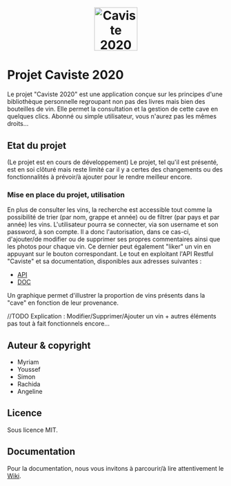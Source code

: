 <h1 align="center">
    <a href="index.html"><img src="logo/vin.png" alt="Caviste 2020" width="100"></a>
    <br>
</h1>
 
# Projet Caviste 2020

Le projet "Caviste 2020" est une application conçue sur les principes d'une bibliothèque personnelle regroupant non pas des livres mais bien des bouteilles de vin.
Elle permet la consultation et la gestion de cette cave en quelques clics.
Abonné ou simple utilisateur, vous n'aurez pas les mêmes droits...

## Etat du projet
(Le projet est en cours de développement) Le projet, tel qu'il est présenté, est en soi clôturé mais reste limité car il y a certes des changements ou des fonctionnalités à prévoir/à ajouter pour le rendre meilleur encore. 

### Mise en place du projet, utilisation
En plus de consulter les vins, la recherche est accessible tout comme la possibilité de trier (par nom, grappe et année) ou de filtrer (par pays et par année) les vins. L'utilisateur pourra se connecter, via son username et son password, à son compte. Il a donc l'autorisation, dans ce cas-ci, d'ajouter/de modifier ou de supprimer ses propres commentaires ainsi que les photos pour chaque vin. Ce dernier peut également "liker" un vin en appuyant sur le bouton correspondant. Le tout en exploitant l'API Restful "Caviste" et sa documentation, disponibles aux adresses suivantes : <br/>
- [API](http://cruth.phpnet.org/epfc/caviste/public/index.php/api/wines/) <br/>
- [DOC](http://cruth.phpnet.org/epfc/caviste/public/index.php)

Un graphique permet d'illustrer la proportion de vins présents dans la "cave" en fonction de leur provenance.

//TODO
Explication : Modifier/Supprimer/Ajouter un vin + autres éléments pas tout à fait fonctionnels encore...

## Auteur & copyright
- Myriam
- Youssef
- Simon
- Rachida
- Angeline

## Licence
Sous licence MIT.


## Documentation
Pour la documentation, nous vous invitons à parcourir/à lire attentivement le [Wiki](https://github.com/simsolden/jsProject/wiki).


